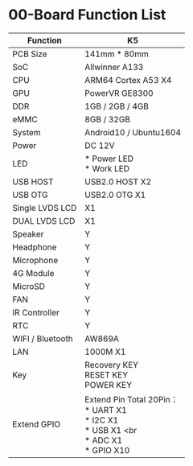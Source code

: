 # 00-Board Function List



| Function         | K5                                                           |
| ---------------- | ------------------------------------------------------------ |
| PCB Size         | 141mm * 80mm                                                 |
| SoC              | Allwinner A133                                               |
| CPU              | ARM64 Cortex A53 X4                                          |
| GPU              | PowerVR GE8300                                               |
| DDR              | 1GB / 2GB / 4GB                                              |
| eMMC             | 8GB / 32GB                                                   |
| System           | Android10 / Ubuntu1604                                       |
| Power            | DC 12V                                                       |
| LED              | * Power LED <br />* Work LED                                 |
| USB HOST         | USB2.0 HOST X2                                               |
| USB OTG          | USB2.0 OTG X1                                                |
| Single LVDS LCD  | X1                                                           |
| DUAL LVDS LCD    | X1                                                           |
| Speaker          | Y                                                            |
| Headphone        | Y                                                            |
| Microphone       | Y                                                            |
| 4G Module        | Y                                                            |
| MicroSD          | Y                                                            |
| FAN              | Y                                                            |
| IR Controller    | Y                                                            |
| RTC              | Y                                                            |
| WIFI / Bluetooth | AW869A                                                       |
| LAN              | 1000M X1                                                     |
| Key              | Recovery KEY <br />RESET KEY <br />POWER KEY                 |
| Extend GPIO      | Extend Pin Total 20Pin： <br />* UART X1 <br />* I2C X1 <br />* USB X1 <br  <br />* ADC X1 <br />* GPIO X10 |
